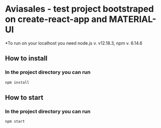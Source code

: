 # Aviasales - test project bootstraped on create-react-app and MATERIAL-UI  

*To run on your localhost you need node.js v. v12.18.3, npm v. 6.14.6

## How to install
### In the project directory you can run
```bash 
npm install
```
## How to start 
### In the project directory you can run
```bash 
npm start
```
